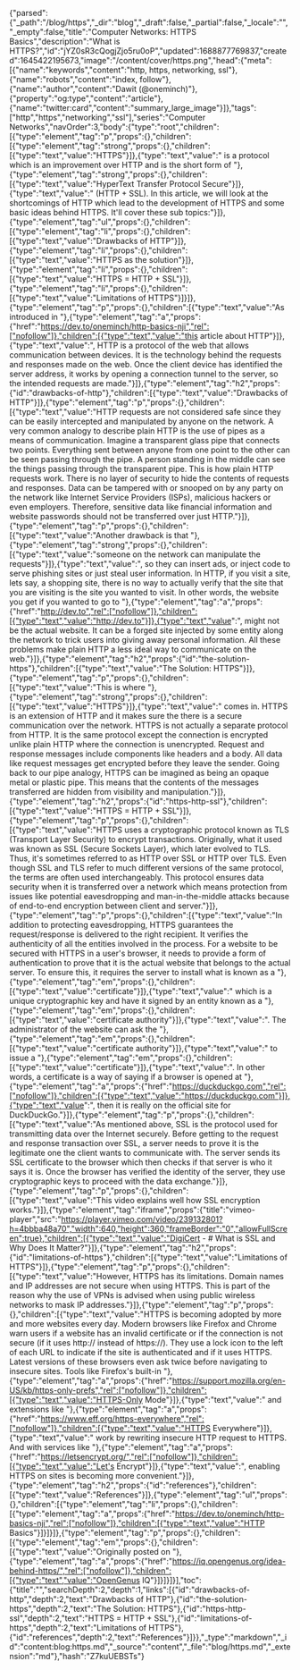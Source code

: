 {"parsed":{"_path":"/blog/https","_dir":"blog","_draft":false,"_partial":false,"_locale":"","_empty":false,"title":"Computer Networks: HTTPS Basics","description":"What is HTTPS?","id":"jYZ0sR3cQogjZjo5ru0oP","updated":1688877769837,"created":1645422195673,"image":"/content/cover/https.png","head":{"meta":[{"name":"keywords","content":"http, https, networking, ssl"},{"name":"robots","content":"index, follow"},{"name":"author","content":"Dawit (@oneminch)"},{"property":"og:type","content":"article"},{"name":"twitter:card","content":"summary_large_image"}]},"tags":["http","https","networking","ssl"],"series":"Computer Networks","navOrder":3,"body":{"type":"root","children":[{"type":"element","tag":"p","props":{},"children":[{"type":"element","tag":"strong","props":{},"children":[{"type":"text","value":"HTTPS"}]},{"type":"text","value":" is a protocol which is an improvement over HTTP and is the short form of "},{"type":"element","tag":"strong","props":{},"children":[{"type":"text","value":"HyperText Transfer Protocol Secure"}]},{"type":"text","value":" (HTTP + SSL). In this article, we will look at the shortcomings of HTTP which lead to the development of HTTPS and some basic ideas behind HTTPS. It'll cover these sub topics:"}]},{"type":"element","tag":"ul","props":{},"children":[{"type":"element","tag":"li","props":{},"children":[{"type":"text","value":"Drawbacks of HTTP"}]},{"type":"element","tag":"li","props":{},"children":[{"type":"text","value":"HTTPS as the solution"}]},{"type":"element","tag":"li","props":{},"children":[{"type":"text","value":"HTTPS = HTTP + SSL"}]},{"type":"element","tag":"li","props":{},"children":[{"type":"text","value":"Limitations of HTTPS"}]}]},{"type":"element","tag":"p","props":{},"children":[{"type":"text","value":"As introduced in "},{"type":"element","tag":"a","props":{"href":"https://dev.to/oneminch/http-basics-nji","rel":["nofollow"]},"children":[{"type":"text","value":"this article about HTTP"}]},{"type":"text","value":", HTTP is a protocol of the web that allows communication between devices. It is the technology behind the requests and responses made on the web. Once the client device has identified the server address, it works by opening a connection tunnel to the server, so the intended requests are made."}]},{"type":"element","tag":"h2","props":{"id":"drawbacks-of-http"},"children":[{"type":"text","value":"Drawbacks of HTTP"}]},{"type":"element","tag":"p","props":{},"children":[{"type":"text","value":"HTTP requests are not considered safe since they can be easily intercepted and manipulated by anyone on the network. A very common analogy to describe plain HTTP is the use of pipes as a means of communication. Imagine a transparent glass pipe that connects two points. Everything sent between anyone from one point to the other can be seen passing through the pipe. A person standing in the middle can see the things passing through the transparent pipe. This is how plain HTTP requests work. There is no layer of security to hide the contents of requests and responses. Data can be tampered with or snooped on by any party on the network like Internet Service Providers (ISPs), malicious hackers or even employers. Therefore, sensitive data like financial information and website passwords should not be transferred over just HTTP."}]},{"type":"element","tag":"p","props":{},"children":[{"type":"text","value":"Another drawback is that "},{"type":"element","tag":"strong","props":{},"children":[{"type":"text","value":"someone on the network can manipulate the requests"}]},{"type":"text","value":", so they can insert ads, or inject code to serve phishing sites or just steal user information. In HTTP, if you visit a site, lets say, a shopping site, there is no way to actually verify that the site that you are visiting is the site you wanted to visit. In other words, the website you get if you wanted to go to "},{"type":"element","tag":"a","props":{"href":"http://dev.to","rel":["nofollow"]},"children":[{"type":"text","value":"http://dev.to"}]},{"type":"text","value":", might not be the actual website. It can be a forged site injected by some entity along the network to trick users into giving away personal information. All these problems make plain HTTP a less ideal way to communicate on the web."}]},{"type":"element","tag":"h2","props":{"id":"the-solution-https"},"children":[{"type":"text","value":"The Solution: HTTPS"}]},{"type":"element","tag":"p","props":{},"children":[{"type":"text","value":"This is where "},{"type":"element","tag":"strong","props":{},"children":[{"type":"text","value":"HTTPS"}]},{"type":"text","value":" comes in. HTTPS is an extension of HTTP and it makes sure the there is a secure communication over the network. HTTPS is not actually a separate protocol from HTTP. It is the same protocol except the connection is encrypted unlike plain HTTP where the connection is unencrypted. Request and response messages include components like headers and a body. All data like request messages get encrypted before they leave the sender. Going back to our pipe analogy, HTTPS can be imagined as being an opaque metal or plastic pipe. This means that the contents of the messages transferred are hidden from visibility and manipulation."}]},{"type":"element","tag":"h2","props":{"id":"https-http-ssl"},"children":[{"type":"text","value":"HTTPS = HTTP + SSL"}]},{"type":"element","tag":"p","props":{},"children":[{"type":"text","value":"HTTPS uses a cryptographic protocol known as TLS (Transport Layer Security) to encrypt transactions. Originally, what it used was known as SSL (Secure Sockets Layer), which later evolved to TLS. Thus, it's sometimes referred to as HTTP over SSL or HTTP over TLS. Even though SSL and TLS refer to much different versions of the same protocol, the terms are often used interchangeably. This protocol ensures data security when it is transferred over a network which means protection from issues like potential eavesdropping and man-in-the-middle attacks because of end-to-end encryption between client and server."}]},{"type":"element","tag":"p","props":{},"children":[{"type":"text","value":"In addition to protecting eavesdropping, HTTPS guarantees the request/response is delivered to the right recipient. It verifies the authenticity of all the entities involved in the process. For a website to be secured with HTTPS in a user's browser, it needs to provide a form of authentication to prove that it is the actual website that belongs to the actual server. To ensure this, it requires the server to install what is known as a "},{"type":"element","tag":"em","props":{},"children":[{"type":"text","value":"certificate"}]},{"type":"text","value":" which is a unique cryptographic key and have it signed by an entity known as a "},{"type":"element","tag":"em","props":{},"children":[{"type":"text","value":"certificate authority"}]},{"type":"text","value":". The administrator of the website can ask the "},{"type":"element","tag":"em","props":{},"children":[{"type":"text","value":"certificate authority"}]},{"type":"text","value":" to issue a "},{"type":"element","tag":"em","props":{},"children":[{"type":"text","value":"certificate"}]},{"type":"text","value":". In other words, a certificate is a way of saying if a browser is opened at "},{"type":"element","tag":"a","props":{"href":"https://duckduckgo.com","rel":["nofollow"]},"children":[{"type":"text","value":"https://duckduckgo.com"}]},{"type":"text","value":", then it is really on the official site for DuckDuckGo."}]},{"type":"element","tag":"p","props":{},"children":[{"type":"text","value":"As mentioned above, SSL is the protocol used for transmitting data over the Internet securely. Before getting to the request and response transaction over SSL, a server needs to prove it is the legitimate one the client wants to communicate with. The server sends its SSL certificate to the browser which then checks if that server is who it says it is. Once the browser has verified the identity of the server, they use cryptographic keys to proceed with the data exchange."}]},{"type":"element","tag":"p","props":{},"children":[{"type":"text","value":"This video explains well how SSL encryption works."}]},{"type":"element","tag":"iframe","props":{"title":"vimeo-player","src":"https://player.vimeo.com/video/239132801?h=4bbba48a70","width":640,"height":360,"frameBorder":"0","allowFullScreen":true},"children":[{"type":"text","value":"DigiCert - # What is SSL and Why Does It Matter?"}]},{"type":"element","tag":"h2","props":{"id":"limitations-of-https"},"children":[{"type":"text","value":"Limitations of HTTPS"}]},{"type":"element","tag":"p","props":{},"children":[{"type":"text","value":"However, HTTPS has its limitations. Domain names and IP addresses are not secure when using HTTPS. This is part of the reason why the use of VPNs is advised when using public wireless networks to mask IP addresses."}]},{"type":"element","tag":"p","props":{},"children":[{"type":"text","value":"HTTPS is becoming adopted by more and more websites every day. Modern browsers like Firefox and Chrome warn users if a website has an invalid certificate or if the connection is not secure (if it uses http:// instead of https://). They use a lock icon to the left of each URL to indicate if the site is authenticated and if it uses HTTPS. Latest versions of these browsers even ask twice before navigating to insecure sites. Tools like Firefox's built-in "},{"type":"element","tag":"a","props":{"href":"https://support.mozilla.org/en-US/kb/https-only-prefs","rel":["nofollow"]},"children":[{"type":"text","value":"HTTPS-Only Mode"}]},{"type":"text","value":" and extensions like "},{"type":"element","tag":"a","props":{"href":"https://www.eff.org/https-everywhere","rel":["nofollow"]},"children":[{"type":"text","value":"HTTPS Everywhere"}]},{"type":"text","value":" work by rewriting insecure HTTP request to HTTPS. And with services like "},{"type":"element","tag":"a","props":{"href":"https://letsencrypt.org/","rel":["nofollow"]},"children":[{"type":"text","value":"Let's Encrypt"}]},{"type":"text","value":", enabling HTTPS on sites is becoming more convenient."}]},{"type":"element","tag":"h2","props":{"id":"references"},"children":[{"type":"text","value":"References"}]},{"type":"element","tag":"ul","props":{},"children":[{"type":"element","tag":"li","props":{},"children":[{"type":"element","tag":"a","props":{"href":"https://dev.to/oneminch/http-basics-nji","rel":["nofollow"]},"children":[{"type":"text","value":"HTTP Basics"}]}]}]},{"type":"element","tag":"p","props":{},"children":[{"type":"element","tag":"em","props":{},"children":[{"type":"text","value":"Originally posted on "},{"type":"element","tag":"a","props":{"href":"https://iq.opengenus.org/idea-behind-https/","rel":["nofollow"]},"children":[{"type":"text","value":"OpenGenus IQ"}]}]}]}],"toc":{"title":"","searchDepth":2,"depth":1,"links":[{"id":"drawbacks-of-http","depth":2,"text":"Drawbacks of HTTP"},{"id":"the-solution-https","depth":2,"text":"The Solution: HTTPS"},{"id":"https-http-ssl","depth":2,"text":"HTTPS = HTTP + SSL"},{"id":"limitations-of-https","depth":2,"text":"Limitations of HTTPS"},{"id":"references","depth":2,"text":"References"}]}},"_type":"markdown","_id":"content:blog:https.md","_source":"content","_file":"blog/https.md","_extension":"md"},"hash":"Z7kuUEBSTs"}